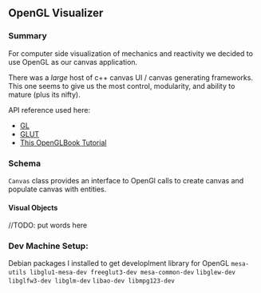 ## OpenGL Visualizer

### Summary
For computer side visualization of mechanics and reactivity we decided to use OpenGL as our canvas application.

There was a *large* host of c++ canvas UI / canvas generating frameworks. This one seems to give us the most control, modularity, and ability to mature (plus its nifty).

API reference used here:
* [GL](https://docs.gl/)
* [GLUT](https://www.opengl.org/resources/libraries/glut/spec3/spec3.html)
* [This OpenGLBook Tutorial](https://openglbook.com/)
### Schema
`Canvas` class provides an interface to OpenGl calls to create canvas and populate canvas with entities.

#### Visual Objects 
//TODO: put words here 

### Dev Machine Setup:
Debian packages I installed to get developlment library for OpenGL
`mesa-utils libglu1-mesa-dev freeglut3-dev mesa-common-dev`
`libglew-dev libglfw3-dev libglm-dev`
`libao-dev libmpg123-dev`